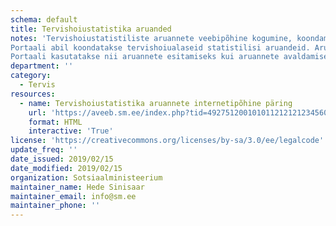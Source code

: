 ```yaml
---
schema: default
title: Tervishoiustatistika aruanded
notes: 'Tervishoiustatistiliste aruannete veebipõhine kogumine, koondamine ja avalikustamise portaal A-Veeb.
Portaali abil koondatakse tervishoiualaseid statistilisi aruandeid. Aruannete esitajateks on tervishoiuasutused. 
Portaali kasutatakse nii aruannete esitamiseks kui aruannete avaldamiseks.'
department: ''
category:
  - Tervis
resources:
  - name: Tervishoiustatistika aruannete internetipõhine päring
    url: 'https://aveeb.sm.ee/index.php?tid=49275120010101121212123456000000220021014130751952954030204217168'
    format: HTML
    interactive: 'True'
license: 'https://creativecommons.org/licenses/by-sa/3.0/ee/legalcode'
update_freq: ''
date_issued: 2019/02/15
date_modified: 2019/02/15
organization: Sotsiaalministeerium
maintainer_name: Hede Sinisaar
maintainer_email: info@sm.ee
maintainer_phone: ''
---
```

